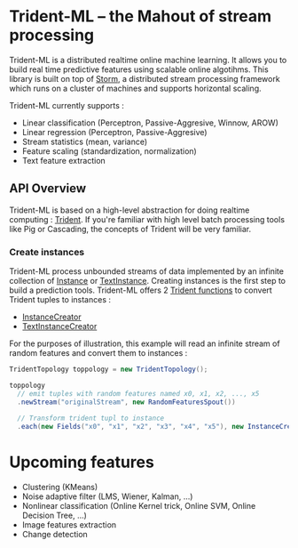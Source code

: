 # Trident-ML – the Mahout of stream processing

Trident-ML is a distributed realtime online machine learning. It allows you to build real time predictive features using scalable online algotihms.
This library is built on top of [Storm](https://github.com/nathanmarz/storm), a distributed stream processing framework which runs on a cluster of machines and supports horizontal scaling.

Trident-ML currently supports : 
* Linear classification (Perceptron, Passive-Aggresive, Winnow, AROW)
* Linear regression (Perceptron, Passive-Aggresive)
* Stream statistics (mean, variance)
* Feature scaling (standardization, normalization)
* Text feature extraction

## API Overview

Trident-ML is based on a high-level abstraction for doing realtime computing :  [Trident](https://github.com/nathanmarz/storm/wiki/Trident-tutorial).
If you're familiar with high level batch processing tools like Pig or Cascading, the concepts of Trident will be very familiar.

### Create instances

Trident-ML process unbounded streams of data implemented by an infinite collection of [Instance](https://github.com/pmerienne/trident-ml/blob/master/src/main/java/storm/trident/ml/core/Instance.java) or [TextInstance](https://github.com/pmerienne/trident-ml/blob/master/src/main/java/storm/trident/ml/core/TextInstance.java).
Creating instances is the first step to build a prediction tools.
Trident-ML offers 2 [Trident functions](https://github.com/nathanmarz/storm/wiki/Trident-API-Overview#functions) to convert Trident tuples to instances :
* [InstanceCreator](https://github.com/pmerienne/trident-ml/blob/master/src/main/java/storm/trident/ml/preprocessing/InstanceCreator.java)
* [TextInstanceCreator](https://github.com/pmerienne/trident-ml/blob/master/src/main/java/storm/trident/ml/preprocessing/TextInstanceCreator.java)

For the purposes of illustration, this example will read an infinite stream of random features and convert them to instances :
```java
TridentTopology toppology = new TridentTopology();

toppology
  // emit tuples with random features named x0, x1, x2, ..., x5
  .newStream("originalStream", new RandomFeaturesSpout())
  
  // Transform trident tupl to instance
  .each(new Fields("x0", "x1", "x2", "x3", "x4", "x5"), new InstanceCreator(), new Fields("instance"));
```


# Upcoming features
* Clustering (KMeans)
* Noise adaptive filter (LMS, Wiener, Kalman, ...)
* Nonlinear classification (Online Kernel trick, Online SVM, Online Decision Tree, ...)
* Image features extraction
* Change detection
